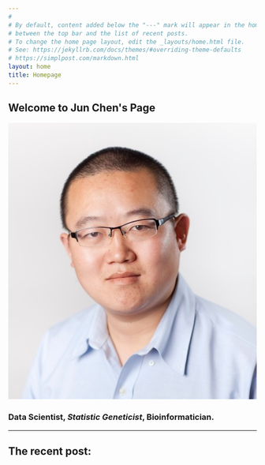 ```yaml
---
#
# By default, content added below the "---" mark will appear in the home page
# between the top bar and the list of recent posts.
# To change the home page layout, edit the _layouts/home.html file.
# See: https://jekyllrb.com/docs/themes/#overriding-theme-defaults
# https://simplpost.com/markdown.html 
layout: home
title: Homepage
---
```


## Welcome to **Jun Chen**'s Page  
![Image](image/Jun_Chen_photo.jpg)  

### **Data Scientist**, ***Statistic Geneticist***, **Bioinformatician**.

*****

## The recent post:
